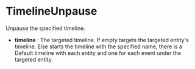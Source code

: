 # TimelineUnpause

Unpause the specified timeline.

-   **timeline** : The targeted timeline. If empty targets the targeted
    entity's timeline. Else starts the timeline with the specified name,
    there is a Default timeline with each entity and one for each event
    under the targeted entity.
